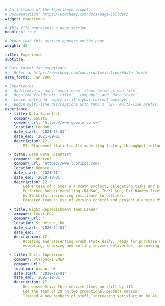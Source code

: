 ```yaml
---
# An instance of the Experience widget.
# Documentation: https://wowchemy.com/docs/page-builder/
widget: experience

# This file represents a page section.
headless: true

# Order that this section appears on the page.
weight: 40

title: Experience
subtitle:

# Date format for experience
#   Refer to https://wowchemy.com/docs/customization/#date-format
date_format: Jan 2006

# Experiences.
#   Add/remove as many `experience` items below as you like.
#   Required fields are `title`, `company`, and `date_start`.
#   Leave `date_end` empty if it's your current employer.
#   Begin multi-line descriptions with YAML's `|2-` multi-line prefix.
experience:
  - title: Data Scientist
    company: Gousto
    company_url: 'https://www.gousto.co.uk/'
    location: London
    date_start: '2021-05-01'
    date_end: '2021-09-01'
    description: |2-
        MSc Placement statistically modelling factory throughput influences

  - title: Lead Data Scientist
    company: Lubrizol
    company_url: 'https://www.lubrizol.com/'
    location: Remote
    date_start: '2021-01'
    date_end: '2020-10-01'
    description: |2-
        Led a team of 5 over a 4 month project, delegating tasks and programming frameworks
        Performed Robust modelling (RANSAC, Theil Sen, Ext.Random Trees) increasing model accuracy
        by 5% whilst increasing resilience to outliers
        Educated team on use of version control and project planning MS Projects
        
  - title: Night Replenishment Team Leader
    company: Tesco PLC
    company_url: ''
    location: St Helens, UK
    date_start: '2020-04-01'
    date_end: ''
    description: |2-
        Rotating and presenting Fresh stock daily, ready for purchase decreasing waste by 6%
        Accepting, checking and sorting incomes deliveries, increasing range availability by 10%

  - title: Shift Supervisor
    company: Starbucks EMEA
    company_url: ''
    location: Wigan, UK
    date_start: '2019-02-01'
    date_end: '2091-12-01'
    description: |2-
        Decreased Drive-Thru service times on-shift by 11%
        Led the team of 20 on two promotional product seasons
        Trained 4 new members of staff, increasing satisfaction by 4%
---
```

